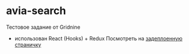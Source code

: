 # avia-search

Тестовое задание от Gridnine  
* использован React (Hooks) + Redux
Посмотреть на [задеплоенную страничку](https://gennady-bars.github.io/avia-search/)
